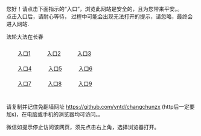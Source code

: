 您好！请点击下面指示的“入口”，浏览此网站是安全的，且为您带来平安。。 <br/>
点击入口后，请耐心等待， 过程中可能会出现无法打开的提示，请忽略，最终会进入网站. </br>

法轮大法在长春<br/>
<div style="padding:10px"><a style="margin:20px" target="_blank" href="https://dyyb1ynqn7dh2.cloudfront.net/2Qpsp?czkmm" id="ccLink1" rel="nofollow">入口1</a> <a target="_blank" style="margin:20px" href="https://d1poal37w3g9yd.cloudfront.net/2Qpsp?iruecal" id="ccLink2" rel="nofollow">入口2</a> <a style="margin:20px" target="_blank" href="https://d1ggavpbcdjpq2.cloudfront.net/2Qpsp?tvcbjhrq" id="ccLink3" rel="nofollow">入口3</a></div>

<div style="padding:10px" ><a style="margin:20px" target="_blank" href="https://dyyb1ynqn7dh2.cloudfront.net/2Qpsp?czkmm" id="ccLink4" rel="nofollow">入口4</a> <a style="margin:20px" href="https://d1poal37w3g9yd.cloudfront.net/2Qpsp?iruecal" target="_blank" id="ccLink5" rel="nofollow">入口5</a> <a style="margin:20px" href="https://d1ggavpbcdjpq2.cloudfront.net/2Qpsp?tvcbjhrq" target="_blank" id="ccLink6" rel="nofollow">入口6</a></div>

<div style="padding:10px"><a style="margin:20px" target="_blank" href="https://dyyb1ynqn7dh2.cloudfront.net/2Qpsp?czkmm" id="ccLink7" rel="nofollow">入口7</a> <a style="margin:20px" href="https://d1poal37w3g9yd.cloudfront.net/2Qpsp?iruecal" target="_blank" id="ccLink8" rel="nofollow">入口8</a> <a style="margin:20px" target="_blank" href="https://d1ggavpbcdjpq2.cloudfront.net/2Qpsp?tvcbjhrq" id="ccLink9" rel="nofollow">入口9</a></div>

<br/>



请复制并记住免翻墙网址 https://github.com/yntd/changchunzx (http后一定要加s)，在电脑或手机的浏览器均可访问。。<br/>

微信如提示停止访问该网页，须先点击右上角，选择浏览器打开。
